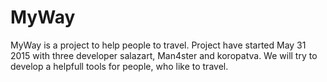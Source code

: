 # MyWay
MyWay is a project to help people to travel.
Project have started May 31 2015 with three developer salazart, Man4ster and koropatva. We will try to develop a helpfull tools for people, who like to travel.
